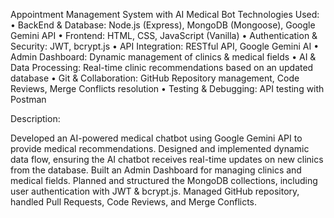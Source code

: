  Appointment Management System with AI Medical Bot
Technologies Used:
• BackEnd & Database: Node.js (Express), MongoDB (Mongoose), Google Gemini API
• Frontend: HTML, CSS, JavaScript (Vanilla)
• Authentication & Security: JWT, bcrypt.js
• API Integration: RESTful API, Google Gemini AI
• Admin Dashboard: Dynamic management of clinics & medical fields
• AI & Data Processing: Real-time clinic recommendations based on an updated database
• Git & Collaboration: GitHub Repository management, Code Reviews, Merge Conflicts resolution
• Testing & Debugging: API testing with Postman

Description:

Developed an AI-powered medical chatbot using Google Gemini API to provide medical recommendations.
Designed and implemented dynamic data flow, ensuring the AI chatbot receives real-time updates on new clinics from the database.
Built an Admin Dashboard for managing clinics and medical fields.
Planned and structured the MongoDB collections, including user authentication with JWT & bcrypt.js.
Managed GitHub repository, handled Pull Requests, Code Reviews, and Merge Conflicts.
